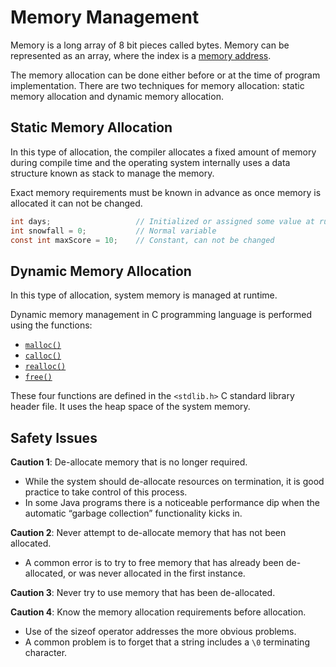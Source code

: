 # Memory Management

Memory is a long array of 8 bit pieces called bytes. Memory can be represented as an array, where the index is a [memory address](memory-address.md).

The memory allocation can be done either before or at the time of program implementation. There are two techniques for memory allocation: static memory allocation and dynamic memory allocation.

## Static Memory Allocation

In this type of allocation, the compiler allocates a fixed amount of memory during compile time and the operating system internally uses a data structure known as stack to manage the memory.

Exact memory requirements must be known in advance as once memory is allocated it can not be changed.

```c
int days;                   // Initialized or assigned some value at run time
int snowfall = 0;           // Normal variable
const int maxScore = 10;    // Constant, can not be changed
```

## Dynamic Memory Allocation

In this type of allocation, system memory is managed at runtime.

Dynamic memory management in C programming language is performed using the functions:
- [`malloc()`](malloc.md)
- [`calloc()`](calloc.md)
- [`realloc()`](realloc.md)
- [`free()`](free.md)

These four functions are defined in the `<stdlib.h>` C standard library header file. It uses the heap space of the system memory.

## Safety Issues

**Caution 1**: De-allocate memory that is no longer required.
- While the system should de-allocate resources on termination, it is good practice to take control of this process.
- In some Java programs there is a noticeable performance dip when the automatic “garbage collection” functionality kicks in.

**Caution 2**: Never attempt to de-allocate memory that has not been allocated.
- A common error is to try to free memory that has already been de-allocated, or was never allocated in the first instance.

**Caution 3**: Never try to use memory that has been de-allocated.

**Caution 4**: Know the memory allocation requirements before allocation.
- Use of the sizeof operator addresses the more obvious problems.
- A common problem is to forget that a string includes a `\0` terminating character.